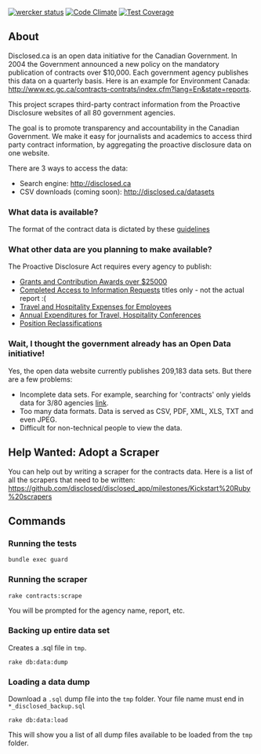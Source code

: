 [![wercker status](https://app.wercker.com/status/044339e960a4e88f16adc938cc1ba630/s "wercker status")](https://app.wercker.com/project/bykey/044339e960a4e88f16adc938cc1ba630)
[![Code Climate](https://codeclimate.com/github/disclosed/disclosed_app/badges/gpa.svg)](https://codeclimate.com/github/disclosed/disclosed_app)
[![Test Coverage](https://codeclimate.com/github/disclosed/disclosed_app/badges/coverage.svg)](https://codeclimate.com/github/disclosed/disclosed_app)

## About

Disclosed.ca is an open data initiative for the Canadian Government. In 2004 the Government announced a new policy on the mandatory publication of contracts over $10,000. Each government agency publishes this data on a quarterly basis. Here is an example for Environment Canada: http://www.ec.gc.ca/contracts-contrats/index.cfm?lang=En&state=reports.

This project scrapes third-party contract information from the Proactive Disclosure websites of all 80 government agencies.

The goal is to promote transparency and accountability in the Canadian Government. We make it easy for journalists and academics to access third party contract information, by aggregating the proactive disclosure data on one website.

There are 3 ways to access the data:

- Search engine: http://disclosed.ca
- CSV downloads (coming soon): http://disclosed.ca/datasets


### What data is available?

The format of the contract data is dictated by these [guidelines](http://www.tbs-sct.gc.ca/pd-dp/dc/index-eng.asp)

### What other data are you planning to make available?

The Proactive Disclosure Act requires every agency to publish:

- [Grants and Contribution Awards over $25000](http://w03.international.gc.ca/dg-do/index.aspx?dept=1&lang=eng&p=3&r=39)
- [Completed Access to Information Requests](http://www.international.gc.ca/department-ministere/atip-aiprp/reports-rapports/2014/05-atip_aiprp.aspx?lang=eng) titles only - not the actual report :(
- [Travel and Hospitality Expenses for Employees](http://w03.international.gc.ca/dthe-dfva/report-rapport.aspx?lang=eng&dept=1&prof_id=469&ya=2014)
- [Annual Expenditures for Travel, Hospitality Conferences](http://www.international.gc.ca/department-ministere/transparency-transparence/travel_report_fa_2012-13-rapport_voyage_ae_2012-13.aspx?lang=eng)
- [Position Reclassifications](http://www.international.gc.ca/department-ministere/transparency-transparence/reclassification.aspx?lang=eng)


### Wait, I thought the government already has an Open Data initiative!

Yes, the open data website currently publishes 209,183 data sets. But there are a few problems:

- Incomplete data sets. For example, searching for 'contracts' only yields data for 3/80 agencies [link](http://data.gc.ca/data/en/dataset?q=contracts&sort=relevance+asc&page=2).
- Too many data formats. Data is served as CSV, PDF, XML, XLS, TXT and even JPEG.
- Difficult for non-technical people to view the data.

## Help Wanted: Adopt a Scraper

You can help out by writing a scraper for the contracts data. Here is a list of all the scrapers that need to be written: https://github.com/disclosed/disclosed_app/milestones/Kickstart%20Ruby%20scrapers

## Commands

### Running the tests

    bundle exec guard

### Running the scraper

    rake contracts:scrape

You will be prompted for the agency name, report, etc.

### Backing up entire data set

Creates a .sql file in `tmp`.

    rake db:data:dump

### Loading a data dump

Download a `.sql` dump file into the `tmp` folder. Your file name must end in `*_disclosed_backup.sql`

    rake db:data:load 

This will show you a list of all dump files available to be loaded from the `tmp` folder.
